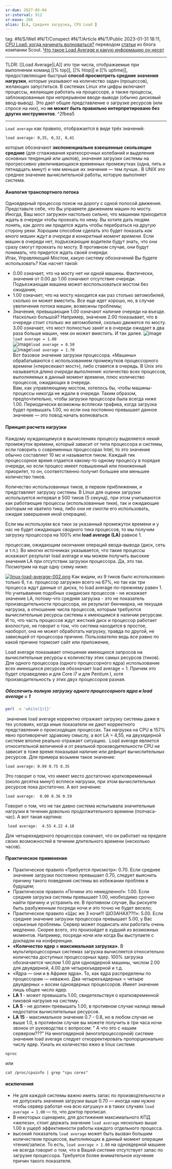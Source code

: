 ```yaml
---
sr-due: 2027-05-04
sr-interval: 912
sr-ease: 266
alias: [LA, Cредняя загрузка, CPU Load ]  
---
```

tag: #N/S/Well  #N/T/Conspect #N/T/Article  #N/T/Public 
2023-01-31 18:11,
[CPU Load: когда начинать волноваться?](https://habr.com/ru/post/216827/) переводом [статьи](http://blog.scoutapp.com/articles/2009/07/31/understanding-load-averages) из блога компании Scout.
[Что такое Load Average и какую информацию он несет](https://interface31.ru/tech_it/2016/06/linux-nachinayushhim-chto-takoe-load-average-i-kakuyu-informaciyu-on-neset.html)


---
TLDR: [[Load Average|LA]] это три числа, отображаемые при выполнении команд [[% top]], [[% htop]] и [[% uptime]], предоставляющие быстрый **способ просмотреть средние значения нагрузки**, которые указывают на количество задач (процессов), желающих запуститься. В системах Linux эти цифры включают процессы, желающие работать на процессоре, а также процессы, заблокированные при непрерывном вводе-выводе (обычно дисковый ввод-вывод). Это дает общее представление о загрузке ресурсов (или спросе на них), но **не может быть правильно интерпретировано без других инструментов**.  ^2fbea5

___

`Load average` как правило, отображается в виде трёх значений:
```
load average: 0,35, 0,32, 0,41
```
которые обозначают **экспоненциально взвешенные скользящие средние** (для сглаживания краткосрочных колебаний и выделения основных тенденций или циклов), значения загрузки системы на прогрессивно увеличивающихся временных промежутках (одна, пять и пятнадцать минут) и чем меньше их значения — тем лучше.. В UNIX это среднее значение вычислительной работы, которую выполняет система.
#### Аналогия транспортного потока
Одноядерный процессор похож на дорогу с одной полосой движения. Представьте себе, что Вы управяете движением машин по мосту. Иногда, Ваш мост загружен настолько сильно, что машинам приходится ждать в очереди чтобы проехать по нему. Вы хотите дать людям понять, как долго им придется ждать чтобы перебраться на другую сторону реки. Хорошим способом сделать это будет показать _как много машин ждут в очереди в конкретный момент времени_. Если машин в очереди нет, подъезжающие водители будут знать, что они сразу смогут проехать по мосту. В противном случае, они будут понимать, что придется ждать своей очереди.  
Итак, Управляющий Мостом, какую систему обозначений Вы будете использовать? Как насчет такой:  

-   0.00 означает, что на мосту нет ни одной машины. Фактически, значения от 0.00 до 1.00 означают отсутствие очереди. Подъезжающая машина может воспользоваться мостом без ожидания;
-   1.00 означает, что на мосту находится как раз столько автомобилей, сколько он может вместить. Все еще идет хорошо, но, в случае увеличения потока машин, возможны проблемы;
-   Значения, превышающие 1.00 означают наличие очереди на въезде. Насколько большой? Например, значение 2.00 показывает, что в очереди стоит столько же автомобилей, сколько движется по мосту. 3.00 означает, что мост полностью занят и в очереди ожидает в два раза больше машин, чем он может вместить. И так далее.
![image](https://habrastorage.org/r/w1560/getpro/habr/comment_images/855/58c/307/85558c307ef0ef7d42a581cdaf23614c.png)`load average = 1.00`  
![image](https://habrastorage.org/r/w1560/getpro/habr/post_images/aa4/b1e/f09/aa4b1ef09537358cd5b704b97c9eed30.png)`load average = 0.50`  
![image](https://habrastorage.org/r/w1560/getpro/habr/post_images/6d6/571/488/6d65714888407a28b529d676da392d84.png)`load average = 1.70`  
Вот базовое значение загрузки процессора. «Машины» обрабатываются с использованием промежутков процессорного времени («пересекают мост»), либо ставятся в очередь. В Unix это называется _длина очереди выполнения_: количество всех процессов, выполняемых в данный момент времени, плюс количество процессов, ожидающих в очереди.  
Вам, как управляющему мостом, хотелось бы, чтобы машины-процессы никогда не ждали в очереди. Таким образом, предпочтительно, чтобы загрузки процессора была всегда ниже 1.00. Периодически возможны всплески трафика, когда загрузка будет превышать 1.00, но если она постоянно превышает данное значение — это повод начать волноваться.

#### Принцип расчета нагрузки
Каждому нуждающемуся в вычислениях процессу выделяется некий промежуток времени, который зависит от типа процессора и системы, если говорить о современных процессорах Intel, то это значение обычно составляет 10 мс и называется тиком. Каждый тик процессорное время отдается какому-то одному процессу в порядке очереди, но если процесс имеет повышенный или пониженный приоритет, то он, соответственно получит большее или меньшее количество тиков.

Количество использованных тиков, в первом приближении, и представляет загрузку системы. В Linux для оценки загрузки используется интервал в 500 тиков (5 секунд), при этом учитываются как работающие процессы (использованные тики), так и ожидающие (которым не хватило тика, либо они не смогли его использовать, ожидая завершения иной операции).

Если мы используем все тики за указанный промежуток времени и у нас не будет ожидающих сводного тика процессов, то мы получим загрузку процессора на 100% или **load average (LA)** равное 1.

процессам, ожидающим окончания операций ввода-вывода (диск, сеть и т.п.). Во многих источниках указывается, что такие процессы искажают результат load average и мы можем получить высокие значения LA при отсутствии загрузки процессора. Да, это так. Посмотрим на еще одну схему ниже:

[![linux-load-average-002.png](https://interface31.ru/tech_it/assets_c/2016/08/linux-load-average-002-thumb-450xauto-7524.png)](https://interface31.ru/tech_it/assets_c/2016/08/linux-load-average-002-7524.html)
Как видим, из 9 тиков было использовано только 6, т.е. процессор загружен всего на 67%, но так как три процесса ждут данные от диска, то load average по-прежнему равен 1.
Но учитываение подобных оэидаюзих процессов - не искажает значение LA, потому-что средняя загрузка - это не показатель производительности процессора, не результат бенчмарка, не текущая нагрузка, а отношение числа процессов, которым требуются вычислительные ресурсы системы к имеющимся в наличии ресурсам.
И то, что часть процессов ждут жесткий диск и процессор работает вхолостую, не говорит о том, что система находится в простое, наоборот, она не может обработать нагрузку, правда по другой, не зависящей от процессора причине.
Пользователю ведь все равно по какой причине тормозит сайт или приложение,

Load average показывает отношение имеющихся запросов на вычислительные ресурсы к количеству этих самых ресурсов (тиков). Для одного процессора (одного процессорного ядра) использование всех имеющихся ресурсов обозначает load average = 1. Причем это будет справедливо и для Core i7 и для Pentium I, хотя производительность у этих двух процессоров разная.

##### Обеспечить полную загрузку одного процессорного ядра и load average = 1
```bash
perl -e 'while(1){}'
```

 значение load average корректно отражает загрузку системы даже в тех условиях, когда иные показатели не дают корректного представления о происходящих процессах. Так нагрузка на CPU в 157% явно противоречит здравому смыслу, а вот LA = 4,55, на двухядерной системе вполне реально отражает ситуацию.
 Load average является относительной величиной и от реальной производительности CPU не зависит в тоже время показывая наличие или дефицит вычислительных ресурсов.
Для примера возьмем такое значение:
```
load average: 0.99 0.75 0.35
```
Это говорит о том, что имеет место достаточно кратковременный (около десятка минут) всплеск нагрузки, при этом вычислительных ресурсов пока достаточно.
А вот значение:
```
load average:  0.00 0.36 0.59
```
Говорит о том, что не так давно система испытывала значительные нагрузки в течении довольно продолжительного времени (полчаса-час).
А вот такая картина:
```
 load average:  4.55 4.22 4.18
```
Для четырехядерного процессора означает, что он работает на пределе своих возможностей в течении длительного времени (несколько часов).

#### Практическое применение
-   Практическое правило «Требуется присмотр»: 0.70. Если среднее значение загрузки постоянно превышает 0.70, следует выяснить причину такого поведения системы во избежании проблем в будущем;
-   Практическое правило «Почини это немедленно!»: 1.00. Если средняя загрузка системы превышает 1.00, необходимо срочно найти причину и устранить ее. В противном случае, Вы рискуете быть разбуженным посреди ночи и это точно не будет весело;
-   Практическое правило «Щас же 3 ночи!!! ШОЗАНАХ??!!»: 5.00. Если среднее значение загрузки процессора превышает 5.00, у Вас серьезные проблемы. Сервер может подвисать или работать очень медленно. Скорее всего, это произойдет в худший из возможных моментов. Например, посреди ночи или когда Вы выступаете с докладом на конференции.
-   **«Количество ядер = максимальная загрузка»**. В мультипроцессорных системах загрузка вычисляется относительно количества доступных процессорных ядер. 100% загрузка обозначается числом 1.00 для одноядерной машины, числом 2.00 для двуядерной, 4.00 для четырехъядерной и т.д.
-   «Ядра — они и в Африке ядра». То, как ядра распределены по процессорам — неважно. Два четырехъядерных = четыре двуядерных = восем одноядерных процессоров. Имеет значение лишь общее число ядер.
-   **LA 1** - может превышать 1.00, свидетельствуя о кратковременной пиковой нагрузке на систему.
-   **LA 5** - не должен превышать 1.00, в противном случае налицо явный недостаток вычислительных ресурсов.
-   **LA 15** - максимальное значение 0.7 - 0.8, но в любом случае не выше 1.0, в противном случае вы можете получить в три часа ночи звонок от руководства с вопросом: " А что это с нашим сервером???"
На многоядерной (многопроцессорной) системе значения load average следует откорректировать пропорционально числу ядер.
Узнать их количество яжео в linux системе
```
nproc
```
или
```
cat /proc/cpuinfo | grep "cpu cores"
```


#### исключения
- Не для каждой системы важно иметь запас по производтельности и не допускать значения загрузки выше 0.70 — иногда нам нужно чтобы сервер работал «на всю катушку» и в таких случаях `load average = 1.00` — то, что доктор прописал.
- В некоторых сценариях, для достижения максимального КПД «железа», стоит держать значение `load average` несколько выше 1.00 в ущерб эффективности работы каждого отдельного процесса.
- высокий показатель `load average` может быть вызван большим количеством процессов, выполняющих в данный момент операции чтения/записи. То есть, `load average > 1.00` на одноядерной машине не всегда говорит о том, что в Вашей системе отсутствует запас по загрузке процессора. Требуется более внимательное изучение причин такого показателя.